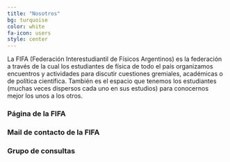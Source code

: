 ```yaml
---
title: "Nosotros"
bg: turquoise
color: white
fa-icon: users
style: center
---
```


La FIFA (Federación Interestudiantil de Físicos Argentinos) es la federación a través de la cual los estudiantes de física de todo el país organizamos encuentros y actividades para discutir cuestiones gremiales, académicas o de política científica. También es el espacio que tenemos los estudiantes (muchas veces dispersos cada uno en sus estudios) para conocernos mejor los unos a los otros.

### Página de la FIFA <a class="fa fa-facebook" href="https://www.facebook.com/FifaBsAs"></a>  
  
### Mail de contacto de la FIFA  <a class="fa fa-envelope" href="mailto:fifabsas@gmail.com"></a>   

### Grupo de consultas <a class="fa fa-facebook" href="https://www.facebook.com/groups/303815376436624/"></a>   


